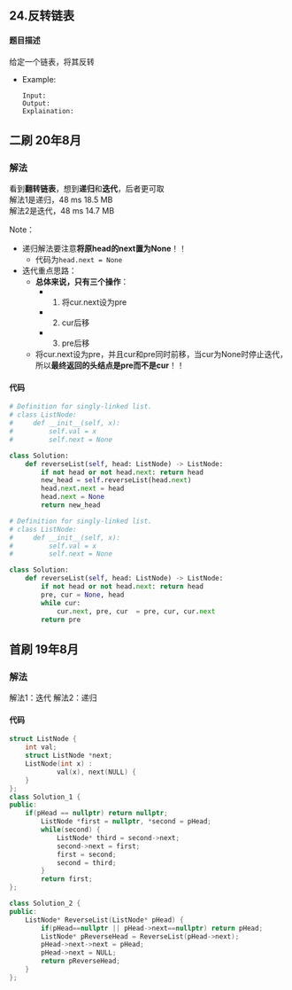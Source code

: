 ## 24.反转链表
#### 题目描述
给定一个链表，将其反转

- Example:
    ```
    Input: 
    Output: 
    Explaination:
    ```  

## 二刷 20年8月
### 解法
看到**翻转链表**，想到**递归**和**迭代**，后者更可取  
解法1是递归，48 ms	18.5 MB  
解法2是迭代，48 ms	14.7 MB  

Note：  
- 递归解法要注意**将原head的next置为None**！！
  - 代码为`head.next = None`
- 迭代重点思路：
  - **总体来说，只有三个操作**：
    - 1) 将cur.next设为pre 
    - 2) cur后移 
    - 3) pre后移
  - 将cur.next设为pre，并且cur和pre同时前移，当cur为None时停止迭代，所以**最终返回的头结点是pre而不是cur**！！
#### 代码
```python
# Definition for singly-linked list.
# class ListNode:
#     def __init__(self, x):
#         self.val = x
#         self.next = None

class Solution:
    def reverseList(self, head: ListNode) -> ListNode:
        if not head or not head.next: return head
        new_head = self.reverseList(head.next)
        head.next.next = head
        head.next = None
        return new_head
```

```python
# Definition for singly-linked list.
# class ListNode:
#     def __init__(self, x):
#         self.val = x
#         self.next = None

class Solution:
    def reverseList(self, head: ListNode) -> ListNode:
        if not head or not head.next: return head
        pre, cur = None, head
        while cur:
            cur.next, pre, cur  = pre, cur, cur.next
        return pre
```

## 首刷 19年8月
### 解法
解法1：迭代
解法2：递归
#### 代码
```cpp
struct ListNode {
	int val;
	struct ListNode *next;
	ListNode(int x) :
			val(x), next(NULL) {
	}
};
class Solution_1 {
public:
    if(pHead == nullptr) return nullptr;
        ListNode *first = nullptr, *second = pHead;
        while(second) {
            ListNode* third = second->next;
            second->next = first;
            first = second;
            second = third;
        }
        return first;
};
```
```cpp
class Solution_2 {
public:
    ListNode* ReverseList(ListNode* pHead) {
        if(pHead==nullptr || pHead->next==nullptr) return pHead;
        ListNode* pReverseHead = ReverseList(pHead->next);
        pHead->next->next = pHead;
        pHead->next = NULL;
        return pReverseHead;
    }
};
```